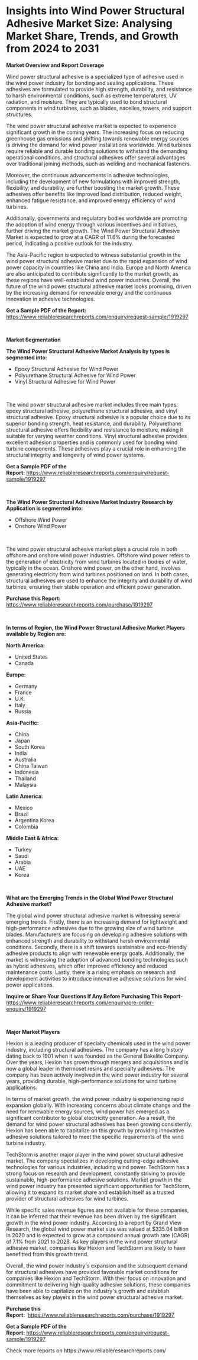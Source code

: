 <p><h1>Insights into Wind Power Structural Adhesive Market Size: Analysing Market Share, Trends, and Growth from 2024 to 2031</h1></p><p><strong>Market Overview and Report Coverage</strong></p>
<p><p>Wind power structural adhesive is a specialized type of adhesive used in the wind power industry for bonding and sealing applications. These adhesives are formulated to provide high strength, durability, and resistance to harsh environmental conditions, such as extreme temperatures, UV radiation, and moisture. They are typically used to bond structural components in wind turbines, such as blades, nacelles, towers, and support structures.</p><p>The wind power structural adhesive market is expected to experience significant growth in the coming years. The increasing focus on reducing greenhouse gas emissions and shifting towards renewable energy sources is driving the demand for wind power installations worldwide. Wind turbines require reliable and durable bonding solutions to withstand the demanding operational conditions, and structural adhesives offer several advantages over traditional joining methods, such as welding and mechanical fasteners.</p><p>Moreover, the continuous advancements in adhesive technologies, including the development of new formulations with improved strength, flexibility, and durability, are further boosting the market growth. These adhesives offer benefits like improved load distribution, reduced weight, enhanced fatigue resistance, and improved energy efficiency of wind turbines.</p><p>Additionally, governments and regulatory bodies worldwide are promoting the adoption of wind energy through various incentives and initiatives, further driving the market growth. The Wind Power Structural Adhesive Market is expected to grow at a CAGR of 11.6% during the forecasted period, indicating a positive outlook for the industry.</p><p>The Asia-Pacific region is expected to witness substantial growth in the wind power structural adhesive market due to the rapid expansion of wind power capacity in countries like China and India. Europe and North America are also anticipated to contribute significantly to the market growth, as these regions have well-established wind power industries. Overall, the future of the wind power structural adhesive market looks promising, driven by the increasing demand for renewable energy and the continuous innovation in adhesive technologies.</p></p>
<p><strong>Get a Sample PDF of the Report:</strong> <a href="https://www.reliableresearchreports.com/enquiry/request-sample/1919297">https://www.reliableresearchreports.com/enquiry/request-sample/1919297</a></p>
<p>&nbsp;</p>
<p><strong>Market Segmentation</strong></p>
<p><strong>The Wind Power Structural Adhesive Market Analysis by types is segmented into:</strong></p>
<p><ul><li>Epoxy Structural Adhesive for Wind Power</li><li>Polyurethane Structural Adhesive for Wind Power</li><li>Vinyl Structural Adhesive for Wind Power</li></ul></p>
<p>&nbsp;</p>
<p><p>The wind power structural adhesive market includes three main types: epoxy structural adhesive, polyurethane structural adhesive, and vinyl structural adhesive. Epoxy structural adhesive is a popular choice due to its superior bonding strength, heat resistance, and durability. Polyurethane structural adhesive offers flexibility and resistance to moisture, making it suitable for varying weather conditions. Vinyl structural adhesive provides excellent adhesion properties and is commonly used for bonding wind turbine components. These adhesives play a crucial role in enhancing the structural integrity and longevity of wind power systems.</p></p>
<p><strong>Get a Sample PDF of the Report:</strong>&nbsp;<a href="https://www.reliableresearchreports.com/enquiry/request-sample/1919297">https://www.reliableresearchreports.com/enquiry/request-sample/1919297</a></p>
<p>&nbsp;</p>
<p><strong>The Wind Power Structural Adhesive Market Industry Research by Application is segmented into:</strong></p>
<p><ul><li>Offshore Wind Power</li><li>Onshore Wind Power</li></ul></p>
<p>&nbsp;</p>
<p><p>The wind power structural adhesive market plays a crucial role in both offshore and onshore wind power industries. Offshore wind power refers to the generation of electricity from wind turbines located in bodies of water, typically in the ocean. Onshore wind power, on the other hand, involves generating electricity from wind turbines positioned on land. In both cases, structural adhesives are used to enhance the integrity and durability of wind turbines, ensuring their stable operation and efficient power generation.</p></p>
<p><strong>Purchase this Report:</strong>&nbsp; <a href="https://www.reliableresearchreports.com/purchase/1919297">https://www.reliableresearchreports.com/purchase/1919297</a></p>
<p>&nbsp;</p>
<p><strong>In terms of Region, the Wind Power Structural Adhesive Market Players available by Region are:</strong></p>
<p>
    <p> <strong> North America: </strong>
        <ul>
            <li>United States</li>
            <li>Canada</li>
        </ul>
        </p> 
    <p> <strong> Europe: </strong>
        <ul>
            <li>Germany</li>
            <li>France</li>
            <li>U.K.</li>
            <li>Italy</li>
            <li>Russia</li>
        </ul>
        </p> 
    <p> <strong> Asia-Pacific: </strong>
        <ul>
            <li>China</li>
            <li>Japan</li>
            <li>South Korea</li>
            <li>India</li>
            <li>Australia</li>
            <li>China Taiwan</li>
            <li>Indonesia</li>
            <li>Thailand</li>
            <li>Malaysia</li>
        </ul>
        </p> 
    <p> <strong> Latin America: </strong>
        <ul>
            <li>Mexico</li>
            <li>Brazil</li>
            <li>Argentina Korea</li>
            <li>Colombia</li>
        </ul>
        </p> 
    <p> <strong> Middle East & Africa: </strong>
        <ul>
            <li>Turkey</li>
            <li>Saudi</li>
            <li>Arabia</li>
            <li>UAE</li>
            <li>Korea</li>
        </ul>
    </p>
    </p>
<p>&nbsp;</p>
<p><strong>What are the Emerging Trends in the Global Wind Power Structural Adhesive market?</strong></p>
<p><p>The global wind power structural adhesive market is witnessing several emerging trends. Firstly, there is an increasing demand for lightweight and high-performance adhesives due to the growing size of wind turbine blades. Manufacturers are focusing on developing adhesive solutions with enhanced strength and durability to withstand harsh environmental conditions. Secondly, there is a shift towards sustainable and eco-friendly adhesive products to align with renewable energy goals. Additionally, the market is witnessing the adoption of advanced bonding technologies such as hybrid adhesives, which offer improved efficiency and reduced maintenance costs. Lastly, there is a rising emphasis on research and development activities to introduce innovative adhesive solutions for wind power applications.</p></p>
<p><strong>Inquire or Share Your Questions If Any Before Purchasing This Report</strong>- <a href="https://www.reliableresearchreports.com/enquiry/pre-order-enquiry/1919297">https://www.reliableresearchreports.com/enquiry/pre-order-enquiry/1919297</a></p>
<p>&nbsp;</p>
<p><strong>Major Market Players</strong></p>
<p><p>Hexion is a leading producer of specialty chemicals used in the wind power industry, including structural adhesives. The company has a long history dating back to 1901 when it was founded as the General Bakelite Company. Over the years, Hexion has grown through mergers and acquisitions and is now a global leader in thermoset resins and specialty adhesives. The company has been actively involved in the wind power industry for several years, providing durable, high-performance solutions for wind turbine applications.</p><p>In terms of market growth, the wind power industry is experiencing rapid expansion globally. With increasing concerns about climate change and the need for renewable energy sources, wind power has emerged as a significant contributor to global electricity generation. As a result, the demand for wind power structural adhesives has been growing consistently. Hexion has been able to capitalize on this growth by providing innovative adhesive solutions tailored to meet the specific requirements of the wind turbine industry.</p><p>TechStorm is another major player in the wind power structural adhesive market. The company specializes in developing cutting-edge adhesive technologies for various industries, including wind power. TechStorm has a strong focus on research and development, constantly striving to provide sustainable, high-performance adhesive solutions. Market growth in the wind power industry has presented significant opportunities for TechStorm, allowing it to expand its market share and establish itself as a trusted provider of structural adhesives for wind turbines.</p><p>While specific sales revenue figures are not available for these companies, it can be inferred that their revenue has been driven by the significant growth in the wind power industry. According to a report by Grand View Research, the global wind power market size was valued at $335.04 billion in 2020 and is expected to grow at a compound annual growth rate (CAGR) of 7.1% from 2021 to 2028. As key players in the wind power structural adhesive market, companies like Hexion and TechStorm are likely to have benefitted from this growth trend.</p><p>Overall, the wind power industry's expansion and the subsequent demand for structural adhesives have provided favorable market conditions for companies like Hexion and TechStorm. With their focus on innovation and commitment to delivering high-quality adhesive solutions, these companies have been able to capitalize on the industry's growth and establish themselves as key players in the wind power structural adhesive market.</p></p>
<p><strong>Purchase this Report:</strong>&nbsp;&nbsp;<a href="https://www.reliableresearchreports.com/purchase/1919297">https://www.reliableresearchreports.com/purchase/1919297</a></p>
<p></p>
<p><strong>Get a Sample PDF of the Report:</strong>&nbsp;<a href="https://www.reliableresearchreports.com/enquiry/request-sample/1919297">https://www.reliableresearchreports.com/enquiry/request-sample/1919297</a></p>
<p>Check more reports on https://www.reliableresearchreports.com/</p>